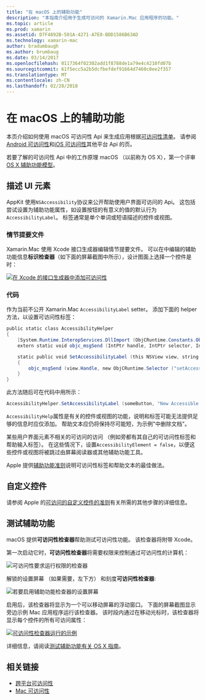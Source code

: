 ```yaml
---
title: "在 macOS 上的辅助功能"
description: "本指南介绍用于生成可访问的 Xamarin.Mac 应用程序的功能。"
ms.topic: article
ms.prod: xamarin
ms.assetid: D7F4892B-501A-4271-A7E0-BDD1586B63AD
ms.technology: xamarin-mac
author: bradumbaugh
ms.author: brumbaug
ms.date: 03/14/2017
ms.openlocfilehash: 0117364f02302add1f8788de1a79e4c4210fd07b
ms.sourcegitcommit: 61f5ecc5a2b5dcfbefdef91664d7460c0ee2f357
ms.translationtype: MT
ms.contentlocale: zh-CN
ms.lasthandoff: 02/28/2018
---
```

# <a name="accessibility-on-macos"></a>在 macOS 上的辅助功能

本页介绍如何使用 macOS 可访问性 Api 来生成应用根据[可访问性清单](~/cross-platform/app-fundamentals/accessibility.md)。
请参阅[Android 可访问性](~/android/app-fundamentals/accessibility.md)和[iOS 可访问性](~/ios/app-fundamentals/accessibility.md)其他平台 Api 的页。

若要了解的可访问性 Api 中的工作原理 macOS （以前称为 OS X），第一个评审[OS X 辅助功能模型](https://developer.apple.com/library/mac/documentation/Accessibility/Conceptual/AccessibilityMacOSX/OSXAXmodel.html)。

## <a name="describing-ui-elements"></a>描述 UI 元素

AppKit 使用`NSAccessibility`协议来公开帮助使用户界面可访问的 Api。 这包括尝试设置为辅助功能属性，如设置按钮的有意义的值的默认行为`AccessibilityLabel`。 标签通常是单个单词或短语描述的控件或视图。

### <a name="storyboard-files"></a>情节提要文件

Xamarin.Mac 使用 Xcode 接口生成器编辑情节提要文件。
可以在中编辑的辅助功能信息**标识检查器**（如下面的屏幕截图中所示），设计图面上选择一个控件是时：

[![在 Xcode 的接口生成器中添加可访问性](accessibility-images/xcode.png "在 Xcode 的接口生成器中添加可访问性")](accessibility-images/xcode-large.png)

### <a name="code"></a>代码

作为当前不公开 Xamarin.Mac `AccessibilityLabel` setter。  添加下面的 helper 方法，以设置可访问性标签：

```csharp
public static class AccessibilityHelper
{
    [System.Runtime.InteropServices.DllImport (ObjCRuntime.Constants.ObjectiveCLibrary)]
    extern static void objc_msgSend (IntPtr handle, IntPtr selector, IntPtr label);

    static public void SetAccessibilityLabel (this NSView view, string value)
    {
        objc_msgSend (view.Handle, new ObjCRuntime.Selector ("setAccessibilityLabel:").Handle, new NSString (value).Handle);
    }
}
```

此方法随后可在代码中用所示：

```csharp
AccessibilityHelper.SetAccessibilityLabel (someButton, "New Accessible Description");
```

`AccessibilityHelp`属性是有关的控件或视图的功能，说明和标签可能无法提供足够的信息时应仅添加。 帮助文本应仍将保持尽可能短，为示例"中删除文档"。

某些用户界面元素不相关的可访问的访问 （例如旁都有其自己的可访问性标签和帮助输入标签）。
在这些情况下，设置`AccessibilityElement = false`，以便这些控件或视图将被跳过由屏幕阅读器或其他辅助功能工具。

Apple 提供[辅助功能准则](https://developer.apple.com/library/mac/documentation/Accessibility/Conceptual/AccessibilityMacOSX/EnhancingtheAccessibilityofStandardAppKitControls.html)说明可访问性标签和帮助文本的最佳做法。

## <a name="custom-controls"></a>自定义控件

请参阅 Apple 的[可访问的自定义控件的准则](https://developer.apple.com/library/mac/documentation/Accessibility/Conceptual/AccessibilityMacOSX/ImplementingAccessibilityforCustomControls.html)有关所需的其他步骤的详细信息。

## <a name="testing-accessibility"></a>测试辅助功能

macOS 提供**可访问性检查器**帮助测试可访问性功能。 该检查器将附带 Xcode。

第一次启动它时，**可访问性检查器**将需要权限来控制通过可访问性的计算机：

![可访问性要求运行权限的检查器](accessibility-images/accessibility-inspector-1.png "可访问性要求运行权限的检查器")

解锁的设置屏幕 （如果需要，左下方） 和刻度**可访问性检查器**:

![若要启用辅助功能检查器的设置屏幕](accessibility-images/accessibility-inspector-2.png "设置屏幕，若要启用辅助功能检查器")

启用后，该检查器将显示为一个可以移动屏幕的浮动窗口。 下面的屏幕截图显示旁边示例 Mac 应用程序运行该检查器。 该时段内通过在移动光标时，该检查器将显示每个控件的所有可访问属性：

[![可访问性检查器运行的示例](accessibility-images/accessibility-example.png "的辅助功能示例拦截器运行")](accessibility-images/accessibility-example-large.png)

详细信息，请阅读[测试辅助功能有关 OS X 指南](https://developer.apple.com/library/mac/documentation/Accessibility/Conceptual/AccessibilityMacOSX/OSXAXTestingApps.html)。



## <a name="related-links"></a>相关链接

- [跨平台可访问性](~/cross-platform/app-fundamentals/accessibility.md)
- [Mac 可访问性](https://www.apple.com/accessibility/mac/)
